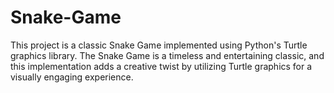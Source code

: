 # Snake-Game
This project is a classic Snake Game implemented using Python's Turtle graphics library. The Snake Game is a timeless and entertaining classic, and this implementation adds a creative twist by utilizing Turtle graphics for a visually engaging experience.
